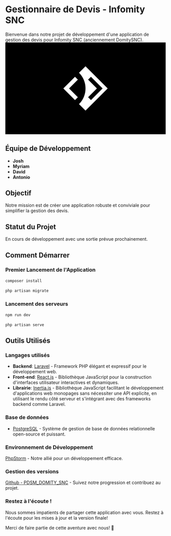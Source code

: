 
# Gestionnaire de Devis - Infomity SNC

Bienvenue dans notre projet de développement d'une application de gestion des devis pour Infomity SNC (anciennement DomitySNC).
![Logo Infomity ](91889_DOMITY_H_V_09.jpg)
## Équipe de Développement
- **Josh**
- **Myriam**
- **David**
- **Antonio**

## Objectif
Notre mission est de créer une application robuste et conviviale pour simplifier la gestion des devis.

## Statut du Projet
En cours de développement avec une sortie prévue prochainement.

## Comment Démarrer
### Premier Lancement de l'Application

```bash
composer install
```
```bash
php artisan migrate
```
### Lancement des serveurs
```bash
npm run dev
```
```bash
php artisan serve
```

## Outils Utilisés

### Langages utilisés
- **Backend**: [Laravel](https://laravel.com/) - Framework PHP élégant et expressif pour le développement web.
- **Front-end**: [React.js](https://reactjs.org/) - Bibliothèque JavaScript pour la construction d'interfaces utilisateur interactives et dynamiques.
- **Librairie**: [Inertia.js](https://inertiajs.com/) - Bibliothèque JavaScript facilitant le développement d'applications web monopages sans nécessiter une API explicite, en utilisant le rendu côté serveur et s'intégrant avec des frameworks backend comme Laravel.

### Base de données
- [PostgreSQL](https://www.postgresql.org/) - Système de gestion de base de données relationnelle open-source et puissant.
  
### Environnement de Développement
[PhpStorm](https://www.jetbrains.com/phpstorm/) - Notre allié pour un développement efficace.

### Gestion des versions
[Github - PDSM_DOMITY_SNC](https://github.com/PDSM_DOMITY_SNC) - Suivez notre progression et contribuez au projet.

### Restez à l'écoute ! 
Nous sommes impatients de partager cette application avec vous. Restez à l'écoute pour les mises à jour et la version finale!

Merci de faire partie de cette aventure avec nous! 🚀


